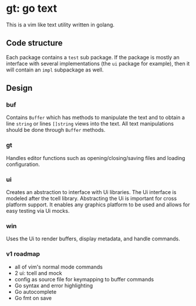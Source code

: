 # gt: go text
This is a vim like text utility written in golang.

## Code structure
Each package contains a `test` sub package. If the package is mostly an interface with several implementations (the `ui` package for example), then it will contain an `impl` subpackage as well.

## Design

### buf
Contains `Buffer` which has methods to manipulate the text and to obtain a line `string` or lines `[]string` views into the text. All text manipulations should be done through `Buffer` methods.

### gt
Handles editor functions such as opening/closing/saving files and loading configuration.

### ui
Creates an abstraction to interface with Ui libraries. The Ui interface is modeled after the tcell library. 
Abstracting the Ui is important for cross platform support. It enables any graphics platform to be used and allows for easy testing via Ui mocks.

### win
Uses the Ui to render buffers, display metadata, and handle commands.


### v1 roadmap
- all of vim's normal mode commands
- 2 ui: tcell and mock
- config as source file for keymapping to buffer commands
- Go syntax and error highlighting
- Go autocomplete
- Go fmt on save
